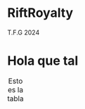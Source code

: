 # RiftRoyalty
T.F.G 2024

<h1>Hola que tal</h1>
<table>
  <caption>Esto es la tabla</caption>
</table>
<?php
echo "hola";
?>
